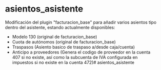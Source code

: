 # asientos_asistente

Modificación del plugin "facturacion_base" para añadir varios asientos tipo dentro del asistente, estando actualmente disponibles:

- Modelo 130 (original de facturacion_base)
- Cuota de autónomos (original de facturacion_base)
- Traspasos (Asiento basico de traspaso a/desde caja/cuenta)
- Anticipo a proveedores (Genera el codigo de proveedor en la cuenta 407 si no existe, así como la subcuenta de IVA configurada en impuestos si no existe en la cuenta 472)# asientos_asistente

